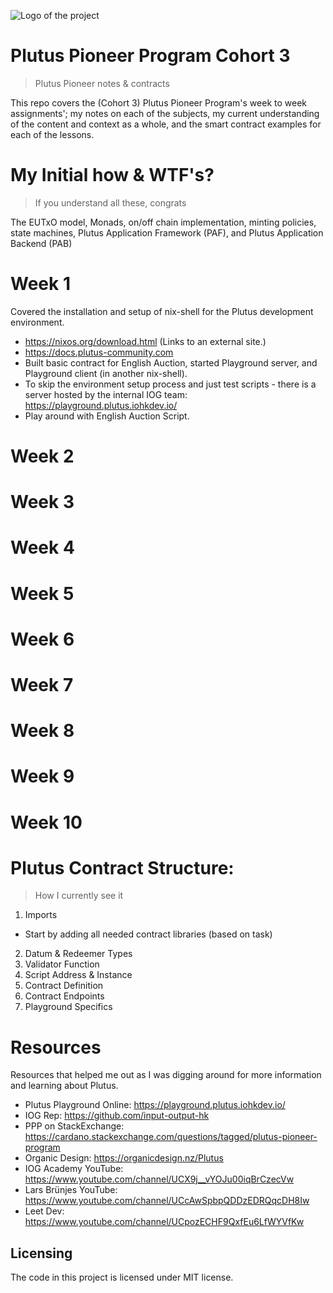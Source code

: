 ![Logo of the project](https://raw.githubusercontent.com/csharpener22/plutus-pioneer-homework/main/plutus.jpg)

# Plutus Pioneer Program Cohort 3
> Plutus Pioneer notes & contracts

This repo covers the (Cohort 3) Plutus Pioneer Program's week to week assignments'; my notes on each of the subjects, my current understanding of the content and context as a whole, and the smart contract examples for each of the lessons.

# My Initial how & WTF's?
> If you understand all these, congrats

The EUTxO model, Monads, on/off chain implementation, minting policies, state machines, Plutus Application Framework (PAF), and Plutus Application Backend (PAB)

# Week 1

Covered the installation and setup of nix-shell for the Plutus development environment.
- https://nixos.org/download.html (Links to an external site.)
- https://docs.plutus-community.com
- Built basic contract for English Auction, started Playground server, and Playground client (in another nix-shell).
- To skip the environment setup process and just test scripts - there is a server hosted by the internal IOG team: https://playground.plutus.iohkdev.io/
- Play around with English Auction Script.

# Week 2
# Week 3
# Week 4
# Week 5
# Week 6
# Week 7
# Week 8
# Week 9
# Week 10

# Plutus Contract Structure:
> How I currently see it

1. Imports
 - Start by adding all needed contract libraries (based on task)
2. Datum & Redeemer Types
3. Validator Function
4. Script Address & Instance
5. Contract Definition
6. Contract Endpoints
7. Playground Specifics
# Resources

Resources that helped me out as I was digging around for more information and learning about Plutus.

- Plutus Playground Online: https://playground.plutus.iohkdev.io/
- IOG Rep: https://github.com/input-output-hk
- PPP on StackExchange: https://cardano.stackexchange.com/questions/tagged/plutus-pioneer-program
- Organic Design: https://organicdesign.nz/Plutus
- IOG Academy YouTube: https://www.youtube.com/channel/UCX9j__vYOJu00iqBrCzecVw
- Lars Brünjes YouTube: https://www.youtube.com/channel/UCcAwSpbpQDDzEDRQqcDH8Iw
- Leet Dev: https://www.youtube.com/channel/UCpozECHF9QxfEu6LfWYVfKw
## Licensing

The code in this project is licensed under MIT license.